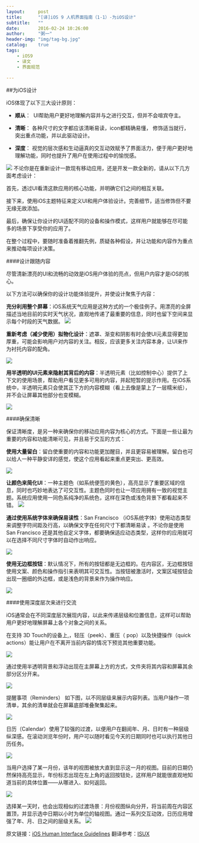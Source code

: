 ```yaml
---
layout:     post
title:      "[译]iOS 9 人机界面指南（1-1）-为iOS设计"
subtitle:   ""
date:       2016-02-24 10:26:00
author:     "粥一"
header-img: "img/tag-bg.jpg"
catalog:	true
tags:
    - iOS9
    - 译文
    - 界面规范
    
---
```

##为iOS设计

iOS体现了以下三大设计原则：

* **顺从**：  UI帮助用户更好地理解内容并与之进行交互，但并不会喧宾夺主。

* **清晰**： 各种尺寸的文字都应该清晰易读，icon都精确易懂， 修饰适当就行，突出重点功能，并以此驱动设计。

* **深度**： 视觉的层次感和生动逼真的交互动效赋予了界面活力，便于用户更好地理解功能，同时也提升了用户在使用过程中的愉悦感。

![](/img/in-post/2016-02-24/01.png)
不论你是在重新设计一款现有移动应用，还是开发一款全新的，请从以下几方面考虑设计：

首先，透过UI看清这款应用的核心功能，并明确它们之间的相互关联。

接下来，使用iOS主题特征来定义UI和用户体验设计。完善细节，适当修饰但不要无缘无故添加。

最后，确保让你设计的UI适配不同的设备和操作模式，这样用户就能够在尽可能多的场景下享受你的应用了。

在整个过程中，要随时准备着推翻先例，质疑各种假设，并让功能和内容作为重点来推动每项设计决策。


####设计跟随内容

尽管清新漂亮的UI和流畅的动效是iOS用户体验的亮点，但用户内容才是iOS的核心。

以下方法可以确保你的设计功能体验提升，并使设计聚焦于内容：

**充分利用整个屏幕**：iOS系统天气应用是这种方式的一个极佳例子。用漂亮的全屏描述当地目前的实时天气状况，直观地传递了最重要的信息，同时也留下空间来显示每个时段的天气数据。
![](/img/in-post/2016-02-24/02.png)

**重新考虑（减少使用）拟物化设计**：遮罩、渐变和阴影有时会使UI元素显得更加厚重，可能会影响用户对内容的关注。相反，应该更多关注内容本身，让UI来作为衬托内容的配角。

![](/img/in-post/2016-02-24/03.png)

**用半透明的UI元素来隐射其背后的内容**：半透明元素（比如控制中心）提供了上下文的使用场景，帮助用户看见更多可用的内容，并起短暂的提示作用。在iOS系统中，半透明元素只会使其正下方的内容模糊（看上去像是蒙上了一层糯米纸），并不会让屏幕其他部分也变模糊。

![](/img/in-post/2016-02-24/04.png)

####确保清晰

保证清晰度，是另一种来确保你的移动应用内容为核心的方式。下面是一些让最为重要的内容和功能清晰可见，并且易于交互的方式： 

**使用大量留白**：留白使重要的内容和功能更加醒目，并且更容易被理解。留白也可以给人一种平静安详的感觉，使这个应用看起来重点更突出、更高效。

![](/img/in-post/2016-02-24/05.png)

**让颜色来简化UI**：一种主题色（如系统便签的黄色），高亮显示了重要区域的信息，同时也巧妙地表达了可交互性。主题色同时也让一项应用拥有一致的视觉主题。系统应用使用一同色系纯净的系统色，这样在深色或浅色背景下都看起来不错。
![](/img/in-post/2016-02-24/06.png)

**通过使用系统字体来确保易读性**：San Francisco （iOS系统字体）使用动态类型来调整字符间距及行高，以确保文字在任何尺寸下都清晰易读 。不论你是使用San Francisco 还是其他自定义字体，都要确保适应动态类型，这样你的应用就可以在选择不同尺寸字体时自动作出响应。

![](/img/in-post/2016-02-24/07.png)

**使用无边框按钮**：默认情况下，所有的按钮都是无边框的。在内容区，无边框按钮使用文案、颜色和操作指引来表明其可交互性。当按钮被激活时，文案区域按钮会出现一圈细的外边框，或是浅色的背景来作为操作响应。

![](/img/in-post/2016-02-24/08.png)

####使用深度层次来进行交流

iOS通常会在不同深度层次展现内容，以此来传递层级和位置信息，这样可以帮助用户更好地理解屏幕上各个对象之间的关系。

在支持 3D Touch的设备上,，轻压（peek）、重压（ pop）以及快捷操作（quick actions）能让用户在不离开当前内容的情况下预览其他重要功能。

![](/img/in-post/2016-02-24/09.png)

通过使用半透明背景和浮动出现在主屏幕上方的方式，文件夹将其内容和屏幕其余部分区分开来。

![](/img/in-post/2016-02-24/10.png)

提醒事项（Reminders） 如下图，以不同层级来展示内容列表。当用户操作一项清单，其余的清单就会在屏幕底部堆叠聚集起来。


![](/img/in-post/2016-02-24/11.png)

日历（Calendar）使用了较强的过渡，以便用户在翻阅年、月、日时有一种层级纵深感。在滚动浏览年份时，用户可以随时看见今天的日期同时也可以执行其他日历任务。

![](/img/in-post/2016-02-24/12.png)

当用户选择了某一月份，该年的视图被放大直到显示这一月的视图。目前的日期仍然保持高亮显示，年份标志出现在左上角的返回按钮处，这样用户就能很直观地知道当前的具体位置——从哪进入、如何返回。

![](/img/in-post/2016-02-24/13.png)

选择某一天时，也会出现相似的过渡场景：月份视图纵向分开，将当前周在内容区置顶，并显示选中日期以小时为单位的轴视图。通过一系列交互动效，日历应用增强了年、月、日之间的层级关系。
![](/img/in-post/2016-02-24/14.png)

原文链接：[iOS Human Interface Guidelines](https://developer.apple.com/library/ios/documentation/UserExperience/Conceptual/MobileHIG/index.html#//apple_ref/doc/uid/TP40006556-CH66-SW1)
翻译参考：[ISUX](http://isux.tencent.com/ios9-guideline-ch1.html)